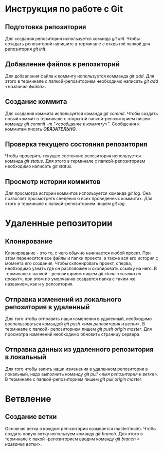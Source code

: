 # Инструкция по работе с Git

## Подготовка репозитория
Для создания репозитория используется команда *git init*. Чтобы созадать репозиторий напишите в терминале с открытой папкой для репозитория *git init*.

## Добавление файлов в репозиторий

Для добавления файла к коммиту используется комманда *git add*. Для этого в терминале с папкой-репозиторием необходимо написать *git add <название файла>*.

## Создание коммита
Для создания коммита используется команда *git commit*. Чтобы создать новый коммит в терминале с открытой папкой-репозиторием пишем команду *git commit -m "<сообщение к коммиту>"*. Сообщения к коммитам писать ***ОБЯЗАТЕЛЬНО***.

## Проверка текущего состояния репозитория

Чтобы проверить текущее состояние репозитория используется команда *git status*. Для этого в терминале с папкой-репозиторием необходимо написать *git status*.

## Просмотр истории коммитов

Для просмотра истории коммитов используется команда *git log*. Она позволяет просмотреть сведения о всех проведенных коммитах. Для этого в терминале с папкой-репозиторием пишем *git log*.

# Удаленные репозитории

## Клонирование

Клонирование - это то, с чего обычно начинается любой проект. При этом переносятся все файлы и папки проекта, а также вся его история с момента его создания. Чтобы склонировать проект, сперва, необходимо узнать где он расположен и скопировать ссылку на него. В терминале с папкой - репозиторием пишем *git clone <ссылка на проект>*, при этом по умолчанию создается папка с таким же названием, как и у репозитория.

## Отправка изменений из локального репозитория в удаленный
Для того чтобы отправить наши изменения в удаленный, необходимо воспользоваться командой *git push <имя репозитория и ветки>*. В терминале с папкой- репозиторием пишем *git push origin master*. Для просмотра изменений необходимо обновить страницу сервера.

## Отправка данных из удаленного репозитория в локальный
Для того чтобы залить наши изменения в удаленном репозитории в локальный, надо выполнить команду *git pull <имя репозитория и ветки>*. В терминале с папкой-репозиторием пишем *git pull origin master*.

# Ветвление
## Создание ветки
Основная ветка в каждом репозитории называется master(main). Чтобы создать новую ветку используем команду *git branch*. Для этого в терминале с пакой -репозиторием вводим команду *git branch < название ветки>*.
